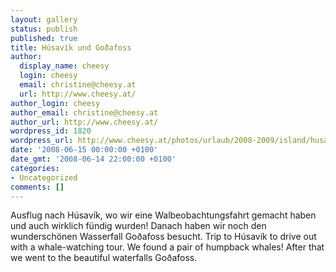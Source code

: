 ```yaml
---
layout: gallery
status: publish
published: true
title: Húsavík und Goðafoss
author:
  display_name: cheesy
  login: cheesy
  email: christine@cheesy.at
  url: http://www.cheesy.at/
author_login: cheesy
author_email: christine@cheesy.at
author_url: http://www.cheesy.at/
wordpress_id: 1820
wordpress_url: http://www.cheesy.at/photos/urlaub/2008-2009/island/husavik-godafoss/
date: '2008-06-15 00:00:00 +0100'
date_gmt: '2008-06-14 22:00:00 +0100'
categories:
- Uncategorized
comments: []
---
```

<!--:de-->Ausflug nach Húsavík, wo wir eine Walbeobachtungsfahrt gemacht haben und auch wirklich fündig wurden! Danach haben wir noch den wunderschönen Wasserfall Goðafoss besucht.
<!--:--><!--:en-->Trip to Húsavík to drive out with a whale-watching tour. We found a pair of humpback whales! After that we went to the beautiful waterfalls Goðafoss.
<!--:-->
